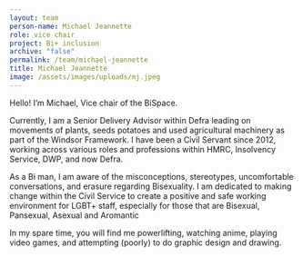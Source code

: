 ```yaml
---
layout: team
person-name: Michael Jeannette
role: vice chair
project: Bi+ inclusion
archive: "false"
permalink: /team/michael-jeannette
title: Michael Jeannette
image: /assets/images/uploads/mj.jpeg
---
```

Hello! I’m Michael, Vice chair of the BiSpace.

Currently, I am a Senior Delivery Advisor within Defra leading on movements of plants, seeds potatoes and used agricultural machinery as part of the Windsor Framework. I have been a Civil Servant since 2012, working across various roles and professions within HMRC, Insolvency Service, DWP, and now Defra.

As a Bi man, I am aware of the misconceptions, stereotypes, uncomfortable conversations, and erasure regarding Bisexuality. I am dedicated to making change within the Civil Service to create a positive and safe working environment for LGBT+ staff, especially for those that are Bisexual, Pansexual, Asexual and Aromantic 

In my spare time, you will find me powerlifting, watching anime, playing video games, and attempting (poorly) to do graphic design and drawing.